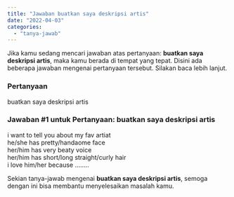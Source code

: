 ```yaml
---
title: "Jawaban buatkan saya deskripsi artis"
date: "2022-04-03"
categories: 
  - "tanya-jawab"
---
```


Jika kamu sedang mencari jawaban atas pertanyaan: **buatkan saya deskripsi artis**, maka kamu berada di tempat yang tepat. Disini ada beberapa jawaban mengenai pertanyaan tersebut. Silakan baca lebih lanjut.

### Pertanyaan

buatkan saya deskripsi artis

### Jawaban #1 untuk Pertanyaan: buatkan saya deskripsi artis

i want to tell you about my fav artiat  
he/she has pretty/handaome face  
her/him has very beaty voice  
her/him has short/long straight/curly hair  
i love him/her because ........  

Sekian tanya-jawab mengenai **buatkan saya deskripsi artis**, semoga dengan ini bisa membantu menyelesaikan masalah kamu.
